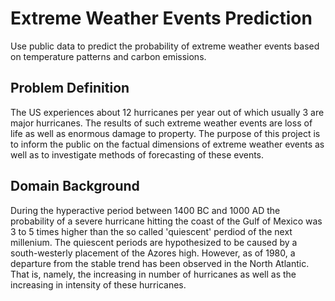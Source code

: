 # Extreme Weather Events Prediction
Use public data to predict the probability of extreme weather events based on temperature patterns and carbon emissions.

## Problem Definition
The US experiences about 12 hurricanes per year out of which usually 3 are major hurricanes. The results of such extreme weather events are loss of life as well as enormous damage to property. The purpose of this project is to inform the public on the factual dimensions of extreme weather events as well as to investigate methods of forecasting of these events.

## Domain Background
During the hyperactive period between 1400 BC and 1000 AD the probability of a severe hurricane hitting the coast of the Gulf of Mexico was 3 to 5 times higher than the so called 'quiescent' perdiod of the next millenium. The quiescent periods are hypothesized to be caused by a south-westerly placement of the Azores high. However, as of 1980, a departure from the stable trend has been observed in the North Atlantic. That is, namely, the increasing in number of hurricanes as well as the increasing in intensity of these hurricanes.